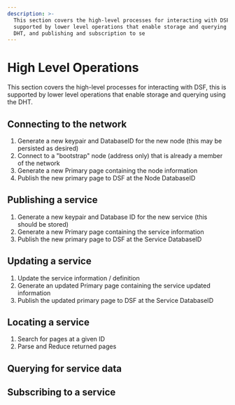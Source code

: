 ```yaml
---
description: >-
  This section covers the high-level processes for interacting with DSF, this is
  supported by lower level operations that enable storage and querying using the
  DHT, and publishing and subscription to se
---
```


# High Level Operations

This section covers the high-level processes for interacting with DSF, this is supported by lower level operations that enable storage and querying using the DHT.

## Connecting to the network

1. Generate a new keypair and DatabaseID for the new node \(this may be persisted as desired\)
2. Connect to a "bootstrap" node \(address only\) that is already a member of the network
3. Generate a new Primary page containing the node information
4. Publish the new primary page to DSF at the Node DatabaseID

## Publishing a service

1. Generate a new keypair and Database ID for the new service \(this should be stored\)
2. Generate a new Primary page containing the service information
3. Publish the new primary page to DSF at the Service DatabaseID

## Updating a service

1. Update the service information / definition
2. Generate an updated Primary page containing the service updated information
3. Publish the updated primary page to DSF at the Service DatabaseID

## Locating a service

1. Search for pages at a given ID
2. Parse and Reduce returned pages

## Querying for service data

## Subscribing to a service

